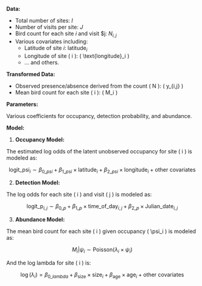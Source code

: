 **Data:**

- Total number of sites: $I$
- Number of visits per site: $J$
- Bird count for each site $i$ and visit $j: $N_{i,j}$
- Various covariates including:
  - Latitude of site $i$: $\text{latitude}_i$
  - Longitude of site \( i \): \( \text{longitude}_i \)
  - ... and others.

**Transformed Data:**

- Observed presence/absence derived from the count \( N \): \( y_{i,j} \)
- Mean bird count for each site \( i \): \( M_i \)

**Parameters:**

Various coefficients for occupancy, detection probability, and abundance.

**Model:**

1. **Occupancy Model:**

The estimated log odds of the latent unobserved occupancy for site \( i \) is modeled as:

$$
\text{logit\_psi}_i \sim \beta_{0\_psi} + \beta_{1\_psi} \times \text{latitude}_i + \beta_{2\_psi} \times \text{longitude}_i + \text{other covariates}
$$

2. **Detection Model:**

The log odds for each site \( i \) and visit \( j \) is modeled as:

$$
\text{logit\_p}_{i,j} \sim \beta_{0\_p} + \beta_{1\_p} \times \text{time\_of\_day}_{i,j} + \beta_{2\_p} \times \text{Julian\_date}_{i,j}
$$

3. **Abundance Model:**

The mean bird count for each site \( i \) given occupancy \( \psi_i \) is modeled as:

$$
M_i | \psi_i \sim \text{Poisson}(\lambda_i \times \psi_i)
$$

And the log lambda for site \( i \) is:

$$
\log(\lambda_i) = \beta_{0\_lambda} + \beta_{\text{size}} \times \text{size}_i + \beta_{\text{age}} \times \text{age}_i + \text{other covariates}
$$
